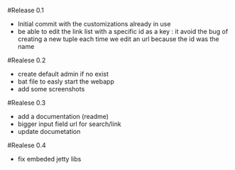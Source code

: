 #Release 0.1

* Initial commit with the customizations already in use
* be able to edit the link list with a specific id as a key : it avoid the bug of creating a new tuple each time we edit an url because the id was the name

#Realese 0.2

* create default admin if no exist
* bat file to easly start the webapp
* add some screenshots

#Realese 0.3

* add a documentation (readme)
* bigger input field url for search/link
* update documetation

#Realese 0.4

* fix embeded jetty libs



